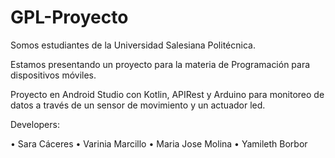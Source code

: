 # GPL-Proyecto

Somos estudiantes de la Universidad Salesiana Politécnica.

Estamos presentando un proyecto para la materia de Programación para dispositivos móviles.

Proyecto en Android Studio con Kotlin, APIRest y Arduino para monitoreo de datos a través de un sensor de movimiento y un actuador led.

Developers:

•	Sara Cáceres
•	Varinia Marcillo
•	Maria Jose Molina
•	Yamileth Borbor
